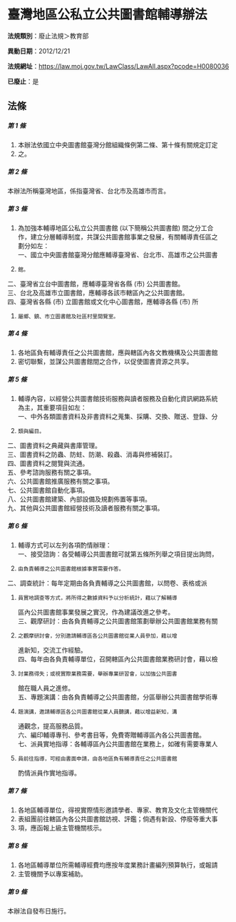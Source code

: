 # 臺灣地區公私立公共圖書館輔導辦法

**法規類別**：廢止法規＞教育部

**異動日期**：2012/12/21  

**法規網址**：https://law.moj.gov.tw/LawClass/LawAll.aspx?pcode=H0080036

**已廢止**：是



## 法條
##### 第 1 條
1. 本辦法依國立中央圖書館臺灣分館組織條例第二條、第十條有關規定訂定
1. 之。

##### 第 2 條
本辦法所稱臺灣地區，係指臺灣省、台北市及高雄市而言。

##### 第 3 條
1. 為加強本輔導地區公私立公共圖書館 (以下簡稱公共圖書館) 間之分工合  
作，建立分層輔導制度，共謀公共圖書館事業之發展，有關輔導責任區之  
劃分如左：  
一、國立中央圖書館臺灣分館應輔導臺灣省、台北市、高雄市之公共圖書
1.     館。  
二、臺灣省立台中圖書館，應輔導臺灣省各縣 (市) 公共圖書館。  
三、台北及高雄市立圖書館，應輔導各該市轄區內之公共圖書館。  
四、臺灣省各縣 (市) 立圖書館或文化中心圖書館，應輔導各縣 (市) 所
1.     屬鄉、鎮、市立圖書館及社區村里閱覽室。

##### 第 4 條
1. 各地區負有輔導責任之公共圖書館，應與轄區內各文教機構及公共圖書館
1. 密切聯繫，並謀公共圖書館間之合作，以促使圖書資源之共享。

##### 第 5 條
1. 輔導內容，以經營公共圖書館技術服務與讀者服務及自動化資訊網路系統  
為主，其重要項目如左：  
一、中外各類圖書資料及非書資料之蒐集、採購、交換、贈送、登錄、分
1.     類與編目。  
二、圖書資料之典藏與書庫管理。  
三、圖書資料之防蟲、防蛀、防潮、殺蟲、消毒與修補裝訂。  
四、圖書資料之閱覽與流通。  
五、參考諮詢服務有關之事項。  
六、公共圖書館推廣服務有關之事項。  
七、公共圖書館自動化事項。  
八、公共圖書館建築、內部設備及規劃佈置等事項。  
九、其他與公共圖書館經營技術及讀者服務有關之事項。

##### 第 6 條
1. 輔導方式可以左列各項酌情辦理：  
一、接受諮詢：各受輔導公共圖書館可就第五條所列舉之項目提出詢問，
1.     由負責輔導之公共圖書館根據事實需要作答。  
二、調查統計：每年定期由各負責輔導之公共圖書館，以問卷、表格或派
1.     員實地調查等方式，將所得之數據資料予以分析統計，藉以了解輔導  
    區內公共圖書館事業發展之實況，作為建議改進之參考。  
三、觀摩研討：由各負責輔導之公共圖書館策劃舉辦公共圖書館業務有關
1.     之觀摩研討會，分別邀請輔導區各公共圖書館從業人員參加，藉以增  
    進新知，交流工作經驗。  
四、每年由各負責輔導單位，召開轄區內公共圖書館業務研討會，藉以檢
1.     討業務得失；或視實際業務需要，舉辦專業研習會，以加強公共圖書  
    館在職人員之進修。  
五、專題演講：由各負責輔導之公共圖書館，分區舉辦公共圖書館學術專
1.     題演講，邀請輔導區各公共圖書館從業人員聽講，藉以增益新知，溝  
    通觀念，提高服務品質。  
六、編印輔導專刊、參考書目等，免費寄贈輔導區內各公共圖書館。  
七、派員實地指導：各輔導區內公共圖書館在業務上，如確有需要專業人
1.     員前往指導，可經由書面申請，由各地區負有輔導責任之公共圖書館  
    酌情派員作實地指導。

##### 第 7 條
1. 各地區輔導單位，得視實際情形邀請學者、專家、教育及文化主管機關代
1. 表組團前往轄區內各公共圖書館訪視、評鑑；倘遇有新設、停廢等重大事
1. 項，應函報上級主管機關核示。

##### 第 8 條
1. 各地區輔導單位所需輔導經費均應按年度業務計畫編列預算執行，或報請
1. 主管機關予以專案補助。

##### 第 9 條
本辦法自發布日施行。



